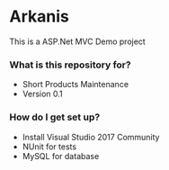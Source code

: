 # Arkanis #

This is a ASP.Net MVC Demo project

### What is this repository for? ###

* Short Products Maintenance
* Version 0.1

### How do I get set up? ###

* Install Visual Studio 2017 Community
* NUnit for tests
* MySQL for database
